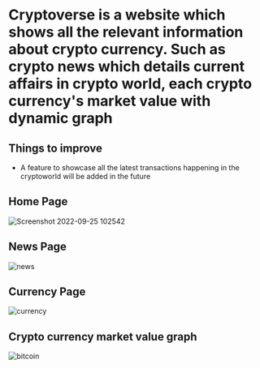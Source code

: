 # Cryptoverse is a website which shows all the relevant information about crypto currency. Such as crypto news which details current affairs in crypto world, each crypto currency's market value with dynamic graph

## Things to improve
- A feature to showcase all the latest transactions happening in the cryptoworld will be added in the future

## Home Page
![Screenshot 2022-09-25 102542](https://user-images.githubusercontent.com/84638757/192129136-dafb5eae-4c0c-4221-9c6e-ea04ee56c4b3.png)

## News Page
![news](https://user-images.githubusercontent.com/84638757/192129143-04e2e35e-0a8d-44be-9045-212d40063ea3.png)

## Currency Page
![currency](https://user-images.githubusercontent.com/84638757/192129149-058d3bc7-1d1b-4fb6-9139-0b4ddfc12019.png)

## Crypto currency market value graph
![bitcoin](https://user-images.githubusercontent.com/84638757/192129196-6f77daf6-a69d-482d-a694-fe1950205432.png)
